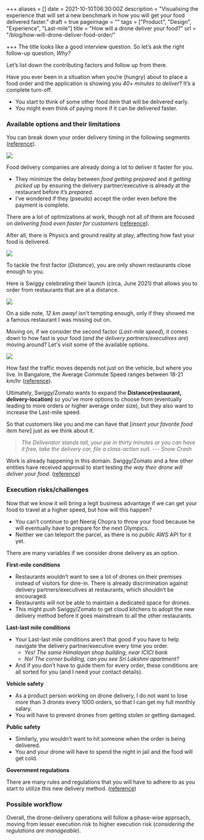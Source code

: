 +++
aliases = []
date = 2021-10-10T06:30:00Z
description = "Visualising the experience that will set a new benchmark in how you will get your food delivered faster."
draft = true
pageimage = ""
tags = ["Product", "Design", "Experience", "Last-mile"]
title = "How will a drone deliver your food?"
url = "/blog/how-will-drone-deliver-food-order/"

+++
The title looks like a good interview question. So let’s ask the right follow-up question, _Why?_

Let’s list down the contributing factors and follow up from there.

Have you ever been in a situation when you’re (hungry) about to place a food order and the application is showing you _40+ minutes to deliver_? It’s a complete turn-off.

* You start to think of some other food item that will be delivered early.
* You might even think of paying more if it can be delivered faster.

### Available options and their limitations

You can break down your order delivery timing in the following segments ([reference](https://bytes.swiggy.com/the-swiggy-delivery-challenge-part-one-6a2abb4f82f6)).

![](/images/how-will-drone-deliver-food-order-food-delivery-time.png)

Food delivery companies are already doing a lot to deliver it faster for you.

* They minimize the delay between _food getting prepared_ and _it getting picked up_ by ensuring the delivery partner/executive is already at the restaurant before it’s _prepared_.
* I’ve wondered if they (pseudo) accept the order even before the payment is complete.

There are a lot of optimizations at work, though not all of them are focused on _delivering food even faster for customers_ ([reference](https://bytes.swiggy.com/the-swiggy-delivery-challenge-part-two-f095930816e3)).

After all, there is Physics and ground reality at play, affecting how fast your food is delivered.

![](/images/how-will-drone-deliver-food-order-last-mile-time.png)

To tackle the first factor (_Distance_), you are only shown restaurants close enough to you.

Here is Swiggy celebrating their launch (circa, June 2021) that allows you to order from restaurants that are at a distance.

![](/images/how-will-drone-deliver-food-order-distance-limitation.png)

On a side note, _12 km away!_ isn't tempting enough, only if they showed me a famous restaurant I was missing out on.

Moving on, if we consider the second factor (_Last-mile speed_), it comes down to how fast is your food (_and the delivery partners/executives are_) moving around? Let's visit some of the available options.

![](/images/how-will-drone-deliver-food-order-option-comparison.png)

How fast the traffic moves depends not just on the vehicle, but where you live. In Bangalore, the Average Commute Speed ranges between 18-21 km/hr ([reference](https://timesofindia.indiatimes.com/city/bengaluru/at-21-2kmph-bluru-traffic-speed-up-20-in-2-years/articleshow/73000557.cms "Average Commute Speed")).

Ultimately, Swiggy/Zomato wants to expand the **Distance(restaurant, delivery-location)** so you’ve more options to choose from (eventually leading to more orders or higher average order size), but they also want to increase the Last-mile speed.

So that customers like you and me can have that \[_insert your favorite food item here_\] just as we think about it.

> _The Deliverator stands tall, your pie in thirty minutes or you can have it free, take the delivery car, file a class-action suit. --- Snow Crash_

Work is already happening in this domain. Swiggy/Zomato and a few other entities have received approval to start testing _the way their drone will deliver your food_. ([reference](https://www.livemint.com/companies/news/food-delivery-in-india-via-drones-zomato-swiggy-dunzo-can-start-testing-11591253543250.html))

### Execution risks/challenges

Now that we know it will bring a legit business advantage if we can get your food to travel at a higher speed, but how will this happen?

* You can’t continue to get Neeraj Chopra to throw your food because he will eventually have to prepare for the next Olympics.
* Neither we can teleport the parcel, as there is no _public_ AWS API for it yet.

There are many variables if we consider drone delivery as an option.

**First-mile conditions**

* Restaurants wouldn’t want to see a lot of drones on their premises instead of visitors for dine-in. There is already discrimination against delivery partners/executives at restaurants, which shouldn’t be encouraged.
* Restaurants will not be able to maintain a dedicated space for drones.
* This might push Swiggy/Zomato to get cloud kitchens to adopt the new delivery method before it goes mainstream to all the other restaurants.

  
**Last-last mile conditions**

* Your Last-last mile conditions aren’t that good if you have to help navigate the delivery partner/executive every time you order.
  * _Yes! The same Himalayan shop building, near ICICI bank_
  * _No! The corner building, can you see Sri Lakshmi apartment?_
* And if you don’t have to guide them for every order, these conditions are all sorted for you (and I need your contact details).

  
**Vehicle safety**

* As a product person working on drone delivery, I do not want to lose more than 3 drones every 1000 orders, so that I can get my full monthly salary.
* You will have to prevent drones from getting stolen or getting damaged.

  
**Public safety**

* Similarly, you wouldn’t want to hit someone when the order is being delivered.
* You and your drone will have to spend the night in jail and the food will get cold.

  
**Government regulations**

There are many rules and regulations that you will have to adhere to as you start to utilize this new delivery method. ([reference](https://digitalsky.dgca.gov.in/assets/files/UasRules.pdf))

### Possible workflow

Overall, the drone-delivery operations will follow a phase-wise approach, moving from lesser execution risk to higher execution risk (_considering the regulations are manageable_).